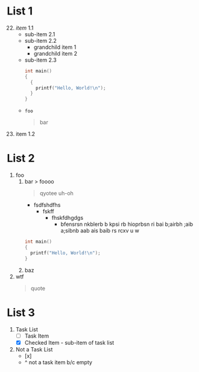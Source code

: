# List 1

22. *item* 1.1
    - sub-item 2.1
    - sub-item 2.2
      - grandchild item 1
      - grandchild item 2
    - sub-item 2.3
      ```cpp
      int main()
      {
        {
          printf("Hello, World!\n");
        }
      }
      ```
    - `foo`
      > bar
01. item 1.2

# List 2

1. foo
   1. bar > foooo
      > qyotee uh-oh
      - fsdfshdfhs
        - fskff
          - fhskfdhgdgs
            - bfensrsn nkblerb b kpsi rb hioprbsn ri bai b;airbh ;aib a;sibnb aab ais baib rs rcxv u
              w
      ```cpp
      int main()
      {
        printf("Hello, World!\n");
      }
      ```
   1. baz
1. wtf
   > quote

# List 3

1. Task List
   - [ ] Task Item
   - [x] Checked Item
         - sub-item of task list
1. Not a Task List
   - [x]
   - ^ not a task item b/c empty
